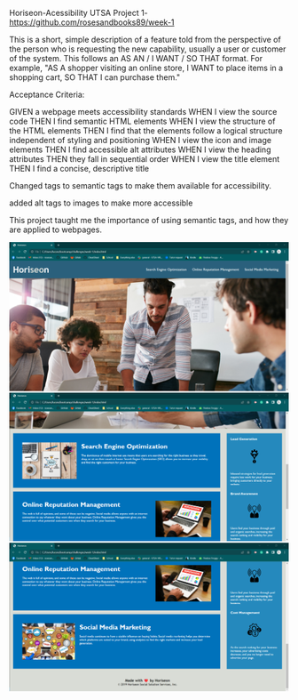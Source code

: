 Horiseon-Acessibility
UTSA Project 1-
https://github.com/rosesandbooks89/week-1

This is a short, simple description of a feature told from the perspective of the person who is requesting the new capability, usually a user or customer of the system. This follows an AS AN / I WANT / SO THAT format. For example, "AS A shopper visiting an online store, I WANT to place items in a shopping cart, SO THAT I can purchase them."

Acceptance Criteria:

GIVEN a webpage meets accessibility standards
WHEN I view the source code
THEN I find semantic HTML elements
WHEN I view the structure of the HTML elements
THEN I find that the elements follow a logical structure independent of styling and positioning
WHEN I view the icon and image elements
THEN I find accessible alt attributes
WHEN I view the heading attributes
THEN they fall in sequential order
WHEN I view the title element
THEN I find a concise, descriptive title

Changed tags to semantic tags to make them available for accessibility. 

added alt tags to images to make more accessible

This project taught me the importance of using semantic tags, and how they are applied to webpages. 

![alt text](./assets/images/image-1.png)
![alt text](./assets/images/image-2.png)
![alt text](./assets/images/image-3.png)